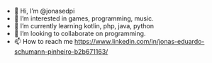 - 👋 Hi, I’m @jonasedpi
- 👀 I’m interested in games, programming, music.
- 🌱 I’m currently learning kotlin, php, java, python 
- 💞️ I’m looking to collaborate on programming.
- 📫 How to reach me https://www.linkedin.com/in/jonas-eduardo-schumann-pinheiro-b2b671163/

<!---
jonasedpi/jonasedpi is a ✨ special ✨ repository because its `README.md` (this file) appears on your GitHub profile.
You can click the Preview link to take a look at your changes.
--->
